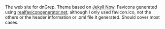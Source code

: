 The web site for dnGrep.
Theme based on [Jekyll Now](https://github.com/jekyll/jekyll).
Favicons generated using [realfavicongenerator.net](http://realfavicongenerator.net/), although I only used favicon.ico, not the others or the header information or .xml file it generated. Should cover most cases.